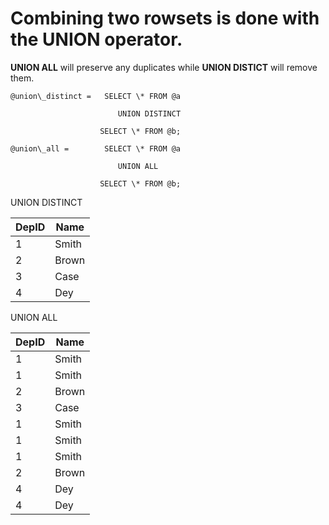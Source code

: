# Combining two rowsets is done with the **UNION** operator.

**UNION ALL** will preserve any duplicates while **UNION DISTICT** will remove them.

```
@union\_distinct =   SELECT \* FROM @a

                        UNION DISTINCT

                    SELECT \* FROM @b;

@union\_all =        SELECT \* FROM @a

                        UNION ALL

                    SELECT \* FROM @b;
```

UNION DISTINCT

| DepID | Name |
| --- | --- |
| 1 | Smith |
| 2 | Brown |
| 3 | Case |
| 4 | Dey |


UNION ALL 

| DepID | Name |
| --- | --- |
| 1 | Smith |
| 1 | Smith |
| 2 | Brown |
| 3 | Case |
| 1 | Smith |
| 1 | Smith |
| 1 | Smith |
| 2 | Brown |
| 4 | Dey |
| 4 | Dey |



